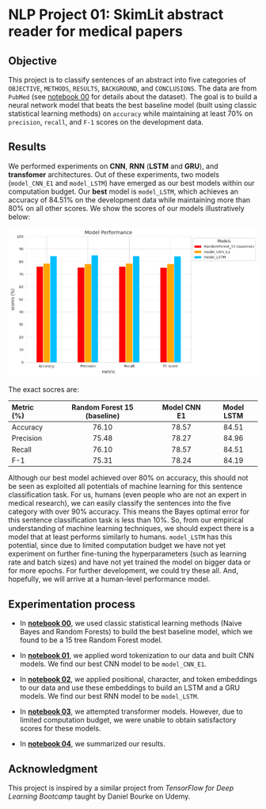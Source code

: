 # NLP Project 01: SkimLit abstract reader for medical papers

## Objective

This project is to classify sentences of an abstract into five categories of `OBJECTIVE`, `METHODS`, `RESULTS`, `BACKGROUND`, and `CONCLUSIONS`. The data are from `PubMed` (see [notebook 00](https://github.com/ZYWZong/ML_Practice_Projects/blob/e60a659556b3f231576d4f5c81e0fd0e491ba57e/SkimLit_project_practice/SkimLit_data_preprocessing_and_baseline_model_00.ipynb) for details about the dataset). The goal is to build a neural network model that beats the best baseline model (built using classic statistical learning methods) on `accuracy` while maintaining at least $70$% on `precision`, `recall`, and `F-1` scores on the development data.

## Results

We performed experiments on **CNN**, **RNN** (**LSTM** and **GRU**), and **transfomer** architectures. Out of these experiments, two models (`model_CNN_E1` and `model_LSTM`) have emerged as our best models within our computation budget. Our **best** model is `model_LSTM`, which achieves an accuracy of $84.51$% on the development data while maintaining more than $80$% on all other scores. We show the scores of our models illustratively below:

![pictures/image.png](https://github.com/ZYWZong/ML_Practice_Projects/blob/2a2d8e8640c5c253c2f48a8fe0be710c54e78657/SkimLit_project_practice/SkimLit_results_raw/Result_scores.png)

The exact socres are:

| Metric (%)  | Random Forest 15 (baseline) | Model CNN E1 | Model LSTM |
| :-------- | :-------: | :-------: | :-------: |
| Accuracy  | 76.10     | 78.57     | 84.51     |
| Precision | 75.48     | 78.27     | 84.96     |
| Recall    | 76.10     | 78.57     | 84.51     |
| F-1       | 75.31     | 78.24     | 84.19     |

Although our best model achieved over $80$% on accuracy, this should not be seen as exploited all potentials of machine learning for this sentence classification task. For us, humans (even people who are not an expert in medical research), we can easily classify the sentences into the five category with over $90$% accuracy. This means the Bayes optimal error for this sentence classification task is less than $10$%. So, from our empirical understanding of machine learning techniques, we should expect there is a model that at least performs similarly to humans. `model_LSTM` has this potential, since due to limited computation budget we have not yet experiment on further fine-tuning the hyperparameters (such as learning rate and batch sizes) and have not yet trained the model on bigger data or for more epochs. For further development, we could try these all. And, hopefully, we will arrive at a human-level performance model.

## Experimentation process

* In [**notebook 00**](https://github.com/ZYWZong/ML_Practice_Projects/blob/e60a659556b3f231576d4f5c81e0fd0e491ba57e/SkimLit_project_practice/SkimLit_data_preprocessing_and_baseline_model_00.ipynb), we used classic statistical learning methods (Naive Bayes and Random Forests) to build the best baseline model, which we found to be a 15 tree Random Forest model.

* In [**notebook 01**](https://github.com/ZYWZong/ML_Practice_Projects/blob/42e9e455dd0a2ae73c8d9d6f2beb35d2262d5319/SkimLit_project_practice/SkimLit_experiment01_token_embeddings_with_CNN_01.ipynb), we applied word tokenization to our data and built CNN models. We find our best CNN model to be `model_CNN_E1`.

* In [**notebook 02**](https://github.com/ZYWZong/ML_Practice_Projects/blob/42e9e455dd0a2ae73c8d9d6f2beb35d2262d5319/SkimLit_project_practice/SkimLit_experiment02_multiple_embeddings_LSTM_and_GRU_02.ipynb), we applied positional, character, and token embeddings to our data and use these embeddings to build an LSTM and a GRU models. We find our best RNN model to be `model_LSTM`.

* In [**notebook 03**](https://github.com/ZYWZong/ML_Practice_Projects/blob/50fc2a44c9796ece822e85d9e788b7dd5368aabf/SkimLit_project_practice/SkimLit_experiment03_transformers_03.ipynb), we attempted transformer models. However, due to limited computation budget, we were unable to obtain satisfactory scores for these models.

* In [**notebook 04**](https://github.com/ZYWZong/ML_Practice_Projects/blob/42e9e455dd0a2ae73c8d9d6f2beb35d2262d5319/SkimLit_project_practice/SkimLit_results_04.ipynb), we summarized our results.

## Acknowledgment

This project is inspired by a similar project from *TensorFlow for Deep Learning Bootcamp* taught by Daniel Bourke on Udemy.

